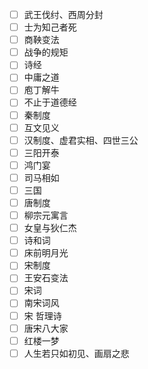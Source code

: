 - [ ] 武王伐纣、西周分封
- [ ] 士为知己者死
- [ ] 商鞅变法
- [ ] 战争的规矩
- [ ] 诗经
- [ ] 中庸之道
- [ ] 庖丁解牛
- [ ] 不止于道德经
- [ ] 秦制度
- [ ] 互文见义
- [ ] 汉制度、虚君实相、四世三公
- [ ] 三阳开泰
- [ ] 鸿门宴
- [ ] 司马相如
- [ ] 三国
- [ ] 唐制度
- [ ] 柳宗元寓言
- [ ] 女皇与狄仁杰
- [ ] 诗和词
- [ ] 床前明月光
- [ ] 宋制度
- [ ] 王安石变法
- [ ] 宋词
- [ ] 南宋词风
- [ ] 宋 哲理诗
- [ ] 唐宋八大家
- [ ] 红楼一梦
- [ ] 人生若只如初见、画扇之悲